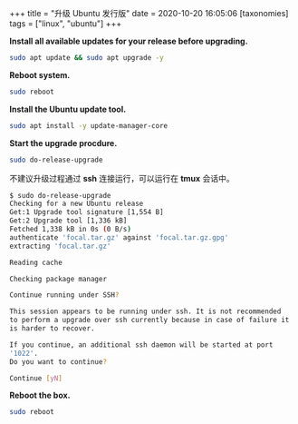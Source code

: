 +++
title = "升级 Ubuntu 发行版"
date = 2020-10-20 16:05:06
[taxonomies]
tags = ["linux", "ubuntu"]
+++

**Install all available updates for your release before upgrading.**

``` bash
sudo apt update && sudo apt upgrade -y
```

**Reboot system.**

``` bash
sudo reboot
```

**Install the Ubuntu update tool.**

``` bash
sudo apt install -y update-manager-core
```

**Start the upgrade procdure.**

``` bash
sudo do-release-upgrade
```

不建议升级过程通过 **ssh** 连接运行，可以运行在 **tmux** 会话中。

``` bash
$ sudo do-release-upgrade
Checking for a new Ubuntu release
Get:1 Upgrade tool signature [1,554 B]
Get:2 Upgrade tool [1,336 kB]
Fetched 1,338 kB in 0s (0 B/s)
authenticate 'focal.tar.gz' against 'focal.tar.gz.gpg'
extracting 'focal.tar.gz'

Reading cache

Checking package manager

Continue running under SSH?

This session appears to be running under ssh. It is not recommended
to perform a upgrade over ssh currently because in case of failure it
is harder to recover.

If you continue, an additional ssh daemon will be started at port
'1022'.
Do you want to continue?

Continue [yN]
```

**Reboot the box.**

``` bash
sudo reboot
```
